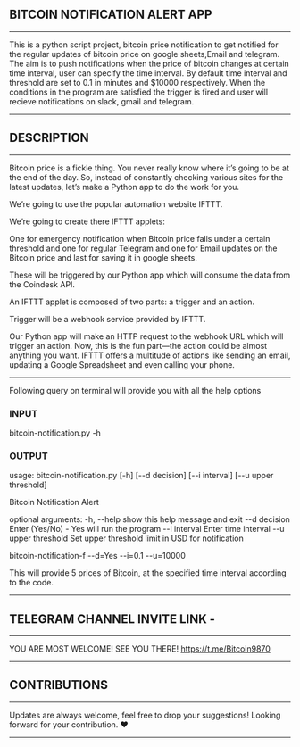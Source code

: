## BITCOIN NOTIFICATION ALERT APP
-----------------------------------------------------------------------------------------------------------------------------------------------

This is a python script project, bitcoin price notification to get notified for the regular updates of bitcoin price on google sheets,Email and telegram. 
The aim is to push notifications when the price of bitcoin changes at certain time interval, user can specify the time interval. By default time interval and threshold are set to 0.1 in minutes and $10000 respectively.
When the conditions in the program are satisfied the trigger is fired and user will recieve notifications on slack, gmail and telegram.


-----------------------------------------------------------------------------------------------------------------------------------------------
## DESCRIPTION 
-----------------------------------------------------------------------------------------------------------------------------------------------

Bitcoin price is a fickle thing. You never really know where it’s going to be at the end of the day. So, instead of constantly checking various sites for the latest updates, let’s make a Python app to do the work for you.

We’re going to use the popular automation website IFTTT.

We’re going to create there IFTTT applets:

One for emergency notification when Bitcoin price falls under a certain threshold and
one for regular Telegram and one for Email updates on the Bitcoin price and last for saving it in google sheets.

These will be triggered by our Python app which will consume the data from the Coindesk API.

An IFTTT applet is composed of two parts: a trigger and an action.

Trigger will be a webhook service provided by IFTTT.

Our Python app will make an HTTP request to the webhook URL which will trigger an action. Now, this is the fun part—the action could be almost anything you want. IFTTT offers a multitude of actions like sending an email, updating a Google Spreadsheet and even calling your phone.


-----------------------------------------------------------------------------------------------------------------------------------------------
Following query on terminal will provide you with all the help options 

### INPUT
bitcoin-notification.py -h

### OUTPUT 
usage: bitcoin-notification.py [-h] [--d decision] [--i interval]
                               [--u upper threshold]

Bitcoin Notification Alert

optional arguments:
  -h, --help           show this help message and exit
  --d decision         Enter (Yes/No) - Yes will run the program
  --i interval         Enter time interval
  --u upper threshold  Set upper threshold limit in USD for notification


bitcoin-notification-f --d=Yes --i=0.1 --u=10000

This will provide 5 prices of Bitcoin, at the specified time interval according to the code.


-----------------------------------------------------------------------------------------------------------------------------------------------
## TELEGRAM CHANNEL INVITE LINK - 
-----------------------------------------------------------------------------------------------------------------------------------------------

YOU ARE MOST WELCOME! SEE YOU THERE!
https://t.me/Bitcoin9870


-----------------------------------------------------------------------------------------------------------------------------------------------
## CONTRIBUTIONS
-----------------------------------------------------------------------------------------------------------------------------------------------

Updates are always welcome, feel free to drop your suggestions! 
Looking forward for your contribution. ❤️

-----------------------------------------------------------------------------------------------------------------------------------------------

